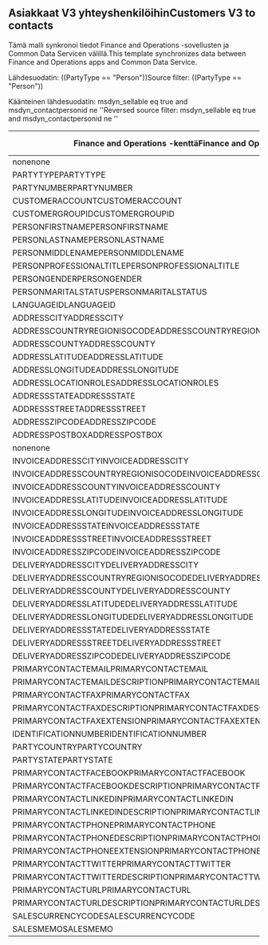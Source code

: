 ## <a name="customers-v3-to-contacts"></a><span data-ttu-id="54e4d-101">Asiakkaat V3 yhteyshenkilöihin</span><span class="sxs-lookup"><span data-stu-id="54e4d-101">Customers V3 to contacts</span></span>

<span data-ttu-id="54e4d-102">Tämä malli synkronoi tiedot Finance and Operations -sovellusten ja Common Data Servicen välillä.</span><span class="sxs-lookup"><span data-stu-id="54e4d-102">This template synchronizes data between Finance and Operations apps and Common Data Service.</span></span>

<span data-ttu-id="54e4d-103">Lähdesuodatin: ((PartyType == "Person"))</span><span class="sxs-lookup"><span data-stu-id="54e4d-103">Source filter: ((PartyType == "Person"))</span></span>

<span data-ttu-id="54e4d-104">Käänteinen lähdesuodatin: msdyn_sellable eq true  and msdyn_contactpersonid ne ''</span><span class="sxs-lookup"><span data-stu-id="54e4d-104">Reversed source filter: msdyn_sellable eq true  and msdyn_contactpersonid ne ''</span></span>

<span data-ttu-id="54e4d-105">Finance and Operations -kenttä</span><span class="sxs-lookup"><span data-stu-id="54e4d-105">Finance and Operations field</span></span> | <span data-ttu-id="54e4d-106">Määritystyyppi</span><span class="sxs-lookup"><span data-stu-id="54e4d-106">Map type</span></span> | <span data-ttu-id="54e4d-107">Muu Dynamics 365 -kenttä</span><span class="sxs-lookup"><span data-stu-id="54e4d-107">Other Dynamics 365 field</span></span> | <span data-ttu-id="54e4d-108">Oletusarvo</span><span class="sxs-lookup"><span data-stu-id="54e4d-108">Default value</span></span>
---|---|---|---
<span data-ttu-id="54e4d-109">none</span><span class="sxs-lookup"><span data-stu-id="54e4d-109">none</span></span> | >> | <span data-ttu-id="54e4d-110">msdyn_sellable</span><span class="sxs-lookup"><span data-stu-id="54e4d-110">msdyn_sellable</span></span> | <span data-ttu-id="54e4d-111">True</span><span class="sxs-lookup"><span data-stu-id="54e4d-111">True</span></span>
<span data-ttu-id="54e4d-112">PARTYTYPE</span><span class="sxs-lookup"><span data-stu-id="54e4d-112">PARTYTYPE</span></span> | << | <span data-ttu-id="54e4d-113">none</span><span class="sxs-lookup"><span data-stu-id="54e4d-113">none</span></span> | <span data-ttu-id="54e4d-114">Person</span><span class="sxs-lookup"><span data-stu-id="54e4d-114">Person</span></span>
<span data-ttu-id="54e4d-115">PARTYNUMBER</span><span class="sxs-lookup"><span data-stu-id="54e4d-115">PARTYNUMBER</span></span> | = | <span data-ttu-id="54e4d-116">msdyn_partynumber</span><span class="sxs-lookup"><span data-stu-id="54e4d-116">msdyn_partynumber</span></span> | 
<span data-ttu-id="54e4d-117">CUSTOMERACCOUNT</span><span class="sxs-lookup"><span data-stu-id="54e4d-117">CUSTOMERACCOUNT</span></span> | = | <span data-ttu-id="54e4d-118">msdyn_contactpersonid</span><span class="sxs-lookup"><span data-stu-id="54e4d-118">msdyn_contactpersonid</span></span> | 
<span data-ttu-id="54e4d-119">CUSTOMERGROUPID</span><span class="sxs-lookup"><span data-stu-id="54e4d-119">CUSTOMERGROUPID</span></span> | = | <span data-ttu-id="54e4d-120">msdyn_customergroupid.msdyn_groupid</span><span class="sxs-lookup"><span data-stu-id="54e4d-120">msdyn_customergroupid.msdyn_groupid</span></span> | 
<span data-ttu-id="54e4d-121">PERSONFIRSTNAME</span><span class="sxs-lookup"><span data-stu-id="54e4d-121">PERSONFIRSTNAME</span></span> | = | <span data-ttu-id="54e4d-122">firstname</span><span class="sxs-lookup"><span data-stu-id="54e4d-122">firstname</span></span> | 
<span data-ttu-id="54e4d-123">PERSONLASTNAME</span><span class="sxs-lookup"><span data-stu-id="54e4d-123">PERSONLASTNAME</span></span> | = | <span data-ttu-id="54e4d-124">lastname</span><span class="sxs-lookup"><span data-stu-id="54e4d-124">lastname</span></span> | 
<span data-ttu-id="54e4d-125">PERSONMIDDLENAME</span><span class="sxs-lookup"><span data-stu-id="54e4d-125">PERSONMIDDLENAME</span></span> | = | <span data-ttu-id="54e4d-126">middlename</span><span class="sxs-lookup"><span data-stu-id="54e4d-126">middlename</span></span> | 
<span data-ttu-id="54e4d-127">PERSONPROFESSIONALTITLE</span><span class="sxs-lookup"><span data-stu-id="54e4d-127">PERSONPROFESSIONALTITLE</span></span> | = | <span data-ttu-id="54e4d-128">jobtitle</span><span class="sxs-lookup"><span data-stu-id="54e4d-128">jobtitle</span></span> | 
<span data-ttu-id="54e4d-129">PERSONGENDER</span><span class="sxs-lookup"><span data-stu-id="54e4d-129">PERSONGENDER</span></span> | >< | <span data-ttu-id="54e4d-130">gendercode</span><span class="sxs-lookup"><span data-stu-id="54e4d-130">gendercode</span></span> | 
<span data-ttu-id="54e4d-131">PERSONMARITALSTATUS</span><span class="sxs-lookup"><span data-stu-id="54e4d-131">PERSONMARITALSTATUS</span></span> | >< | <span data-ttu-id="54e4d-132">familystatuscode</span><span class="sxs-lookup"><span data-stu-id="54e4d-132">familystatuscode</span></span> | 
<span data-ttu-id="54e4d-133">LANGUAGEID</span><span class="sxs-lookup"><span data-stu-id="54e4d-133">LANGUAGEID</span></span> | << | <span data-ttu-id="54e4d-134">none</span><span class="sxs-lookup"><span data-stu-id="54e4d-134">none</span></span> | <span data-ttu-id="54e4d-135">en-us</span><span class="sxs-lookup"><span data-stu-id="54e4d-135">en-us</span></span>
<span data-ttu-id="54e4d-136">ADDRESSCITY</span><span class="sxs-lookup"><span data-stu-id="54e4d-136">ADDRESSCITY</span></span> | = | <span data-ttu-id="54e4d-137">address1_city</span><span class="sxs-lookup"><span data-stu-id="54e4d-137">address1_city</span></span> | 
<span data-ttu-id="54e4d-138">ADDRESSCOUNTRYREGIONISOCODE</span><span class="sxs-lookup"><span data-stu-id="54e4d-138">ADDRESSCOUNTRYREGIONISOCODE</span></span> | = | <span data-ttu-id="54e4d-139">address1_country</span><span class="sxs-lookup"><span data-stu-id="54e4d-139">address1_country</span></span> | 
<span data-ttu-id="54e4d-140">ADDRESSCOUNTY</span><span class="sxs-lookup"><span data-stu-id="54e4d-140">ADDRESSCOUNTY</span></span> | = | <span data-ttu-id="54e4d-141">address1_county</span><span class="sxs-lookup"><span data-stu-id="54e4d-141">address1_county</span></span> | 
<span data-ttu-id="54e4d-142">ADDRESSLATITUDE</span><span class="sxs-lookup"><span data-stu-id="54e4d-142">ADDRESSLATITUDE</span></span> | > | <span data-ttu-id="54e4d-143">address1_latitude</span><span class="sxs-lookup"><span data-stu-id="54e4d-143">address1_latitude</span></span> | 
<span data-ttu-id="54e4d-144">ADDRESSLONGITUDE</span><span class="sxs-lookup"><span data-stu-id="54e4d-144">ADDRESSLONGITUDE</span></span> | > | <span data-ttu-id="54e4d-145">address1_longitude</span><span class="sxs-lookup"><span data-stu-id="54e4d-145">address1_longitude</span></span> | 
<span data-ttu-id="54e4d-146">ADDRESSLOCATIONROLES</span><span class="sxs-lookup"><span data-stu-id="54e4d-146">ADDRESSLOCATIONROLES</span></span> | << | <span data-ttu-id="54e4d-147">none</span><span class="sxs-lookup"><span data-stu-id="54e4d-147">none</span></span> | <span data-ttu-id="54e4d-148">Business</span><span class="sxs-lookup"><span data-stu-id="54e4d-148">Business</span></span>
<span data-ttu-id="54e4d-149">ADDRESSSTATE</span><span class="sxs-lookup"><span data-stu-id="54e4d-149">ADDRESSSTATE</span></span> | = | <span data-ttu-id="54e4d-150">address1_stateorprovince</span><span class="sxs-lookup"><span data-stu-id="54e4d-150">address1_stateorprovince</span></span> | 
<span data-ttu-id="54e4d-151">ADDRESSSTREET</span><span class="sxs-lookup"><span data-stu-id="54e4d-151">ADDRESSSTREET</span></span> | = | <span data-ttu-id="54e4d-152">address1_line1</span><span class="sxs-lookup"><span data-stu-id="54e4d-152">address1_line1</span></span> | 
<span data-ttu-id="54e4d-153">ADDRESSZIPCODE</span><span class="sxs-lookup"><span data-stu-id="54e4d-153">ADDRESSZIPCODE</span></span> | = | <span data-ttu-id="54e4d-154">address1_postalcode</span><span class="sxs-lookup"><span data-stu-id="54e4d-154">address1_postalcode</span></span> | 
<span data-ttu-id="54e4d-155">ADDRESSPOSTBOX</span><span class="sxs-lookup"><span data-stu-id="54e4d-155">ADDRESSPOSTBOX</span></span> | = | <span data-ttu-id="54e4d-156">address1_postofficebox</span><span class="sxs-lookup"><span data-stu-id="54e4d-156">address1_postofficebox</span></span> | 
<span data-ttu-id="54e4d-157">none</span><span class="sxs-lookup"><span data-stu-id="54e4d-157">none</span></span> | >> | <span data-ttu-id="54e4d-158">address1_addresstypecode</span><span class="sxs-lookup"><span data-stu-id="54e4d-158">address1_addresstypecode</span></span> | <span data-ttu-id="54e4d-159">3</span><span class="sxs-lookup"><span data-stu-id="54e4d-159">3</span></span>
<span data-ttu-id="54e4d-160">INVOICEADDRESSCITY</span><span class="sxs-lookup"><span data-stu-id="54e4d-160">INVOICEADDRESSCITY</span></span> | = | <span data-ttu-id="54e4d-161">address2_city</span><span class="sxs-lookup"><span data-stu-id="54e4d-161">address2_city</span></span> | 
<span data-ttu-id="54e4d-162">INVOICEADDRESSCOUNTRYREGIONISOCODE</span><span class="sxs-lookup"><span data-stu-id="54e4d-162">INVOICEADDRESSCOUNTRYREGIONISOCODE</span></span> | = | <span data-ttu-id="54e4d-163">address2_country</span><span class="sxs-lookup"><span data-stu-id="54e4d-163">address2_country</span></span> | 
<span data-ttu-id="54e4d-164">INVOICEADDRESSCOUNTY</span><span class="sxs-lookup"><span data-stu-id="54e4d-164">INVOICEADDRESSCOUNTY</span></span> | = | <span data-ttu-id="54e4d-165">address2_county</span><span class="sxs-lookup"><span data-stu-id="54e4d-165">address2_county</span></span> | 
<span data-ttu-id="54e4d-166">INVOICEADDRESSLATITUDE</span><span class="sxs-lookup"><span data-stu-id="54e4d-166">INVOICEADDRESSLATITUDE</span></span> | > | <span data-ttu-id="54e4d-167">address2_latitude</span><span class="sxs-lookup"><span data-stu-id="54e4d-167">address2_latitude</span></span> | 
<span data-ttu-id="54e4d-168">INVOICEADDRESSLONGITUDE</span><span class="sxs-lookup"><span data-stu-id="54e4d-168">INVOICEADDRESSLONGITUDE</span></span> | > | <span data-ttu-id="54e4d-169">address2_longitude</span><span class="sxs-lookup"><span data-stu-id="54e4d-169">address2_longitude</span></span> | 
<span data-ttu-id="54e4d-170">INVOICEADDRESSSTATE</span><span class="sxs-lookup"><span data-stu-id="54e4d-170">INVOICEADDRESSSTATE</span></span> | = | <span data-ttu-id="54e4d-171">address2_stateorprovince</span><span class="sxs-lookup"><span data-stu-id="54e4d-171">address2_stateorprovince</span></span> | 
<span data-ttu-id="54e4d-172">INVOICEADDRESSSTREET</span><span class="sxs-lookup"><span data-stu-id="54e4d-172">INVOICEADDRESSSTREET</span></span> | = | <span data-ttu-id="54e4d-173">address2_line1</span><span class="sxs-lookup"><span data-stu-id="54e4d-173">address2_line1</span></span> | 
<span data-ttu-id="54e4d-174">INVOICEADDRESSZIPCODE</span><span class="sxs-lookup"><span data-stu-id="54e4d-174">INVOICEADDRESSZIPCODE</span></span> | = | <span data-ttu-id="54e4d-175">address2_postalcode</span><span class="sxs-lookup"><span data-stu-id="54e4d-175">address2_postalcode</span></span> | 
<span data-ttu-id="54e4d-176">DELIVERYADDRESSCITY</span><span class="sxs-lookup"><span data-stu-id="54e4d-176">DELIVERYADDRESSCITY</span></span> | = | <span data-ttu-id="54e4d-177">address3_city</span><span class="sxs-lookup"><span data-stu-id="54e4d-177">address3_city</span></span> | 
<span data-ttu-id="54e4d-178">DELIVERYADDRESSCOUNTRYREGIONISOCODE</span><span class="sxs-lookup"><span data-stu-id="54e4d-178">DELIVERYADDRESSCOUNTRYREGIONISOCODE</span></span> | = | <span data-ttu-id="54e4d-179">address3_country</span><span class="sxs-lookup"><span data-stu-id="54e4d-179">address3_country</span></span> | 
<span data-ttu-id="54e4d-180">DELIVERYADDRESSCOUNTY</span><span class="sxs-lookup"><span data-stu-id="54e4d-180">DELIVERYADDRESSCOUNTY</span></span> | = | <span data-ttu-id="54e4d-181">address3_county</span><span class="sxs-lookup"><span data-stu-id="54e4d-181">address3_county</span></span> | 
<span data-ttu-id="54e4d-182">DELIVERYADDRESSLATITUDE</span><span class="sxs-lookup"><span data-stu-id="54e4d-182">DELIVERYADDRESSLATITUDE</span></span> | > | <span data-ttu-id="54e4d-183">address3_latitude</span><span class="sxs-lookup"><span data-stu-id="54e4d-183">address3_latitude</span></span> | 
<span data-ttu-id="54e4d-184">DELIVERYADDRESSLONGITUDE</span><span class="sxs-lookup"><span data-stu-id="54e4d-184">DELIVERYADDRESSLONGITUDE</span></span> | >> | <span data-ttu-id="54e4d-185">address3_longitude</span><span class="sxs-lookup"><span data-stu-id="54e4d-185">address3_longitude</span></span> | 
<span data-ttu-id="54e4d-186">DELIVERYADDRESSSTATE</span><span class="sxs-lookup"><span data-stu-id="54e4d-186">DELIVERYADDRESSSTATE</span></span> | = | <span data-ttu-id="54e4d-187">address3_stateorprovince</span><span class="sxs-lookup"><span data-stu-id="54e4d-187">address3_stateorprovince</span></span> | 
<span data-ttu-id="54e4d-188">DELIVERYADDRESSSTREET</span><span class="sxs-lookup"><span data-stu-id="54e4d-188">DELIVERYADDRESSSTREET</span></span> | = | <span data-ttu-id="54e4d-189">address3_line1</span><span class="sxs-lookup"><span data-stu-id="54e4d-189">address3_line1</span></span> | 
<span data-ttu-id="54e4d-190">DELIVERYADDRESSZIPCODE</span><span class="sxs-lookup"><span data-stu-id="54e4d-190">DELIVERYADDRESSZIPCODE</span></span> | = | <span data-ttu-id="54e4d-191">address3_postalcode</span><span class="sxs-lookup"><span data-stu-id="54e4d-191">address3_postalcode</span></span> | 
<span data-ttu-id="54e4d-192">PRIMARYCONTACTEMAIL</span><span class="sxs-lookup"><span data-stu-id="54e4d-192">PRIMARYCONTACTEMAIL</span></span> | = | <span data-ttu-id="54e4d-193">emailaddress1</span><span class="sxs-lookup"><span data-stu-id="54e4d-193">emailaddress1</span></span> | 
<span data-ttu-id="54e4d-194">PRIMARYCONTACTEMAILDESCRIPTION</span><span class="sxs-lookup"><span data-stu-id="54e4d-194">PRIMARYCONTACTEMAILDESCRIPTION</span></span> | = | <span data-ttu-id="54e4d-195">msdyn_emailaddress1description</span><span class="sxs-lookup"><span data-stu-id="54e4d-195">msdyn_emailaddress1description</span></span> | 
<span data-ttu-id="54e4d-196">PRIMARYCONTACTFAX</span><span class="sxs-lookup"><span data-stu-id="54e4d-196">PRIMARYCONTACTFAX</span></span> | = | <span data-ttu-id="54e4d-197">fax</span><span class="sxs-lookup"><span data-stu-id="54e4d-197">fax</span></span> | 
<span data-ttu-id="54e4d-198">PRIMARYCONTACTFAXDESCRIPTION</span><span class="sxs-lookup"><span data-stu-id="54e4d-198">PRIMARYCONTACTFAXDESCRIPTION</span></span> | = | <span data-ttu-id="54e4d-199">msdyn_faxdescription</span><span class="sxs-lookup"><span data-stu-id="54e4d-199">msdyn_faxdescription</span></span> | 
<span data-ttu-id="54e4d-200">PRIMARYCONTACTFAXEXTENSION</span><span class="sxs-lookup"><span data-stu-id="54e4d-200">PRIMARYCONTACTFAXEXTENSION</span></span> | = | <span data-ttu-id="54e4d-201">msdyn_faxextension</span><span class="sxs-lookup"><span data-stu-id="54e4d-201">msdyn_faxextension</span></span> | 
<span data-ttu-id="54e4d-202">IDENTIFICATIONNUMBER</span><span class="sxs-lookup"><span data-stu-id="54e4d-202">IDENTIFICATIONNUMBER</span></span> | = | <span data-ttu-id="54e4d-203">msdyn_identificationnumber</span><span class="sxs-lookup"><span data-stu-id="54e4d-203">msdyn_identificationnumber</span></span> | 
<span data-ttu-id="54e4d-204">PARTYCOUNTRY</span><span class="sxs-lookup"><span data-stu-id="54e4d-204">PARTYCOUNTRY</span></span> | = | <span data-ttu-id="54e4d-205">msdyn_partycountry</span><span class="sxs-lookup"><span data-stu-id="54e4d-205">msdyn_partycountry</span></span> | 
<span data-ttu-id="54e4d-206">PARTYSTATE</span><span class="sxs-lookup"><span data-stu-id="54e4d-206">PARTYSTATE</span></span> | = | <span data-ttu-id="54e4d-207">msdyn_partystateprovince</span><span class="sxs-lookup"><span data-stu-id="54e4d-207">msdyn_partystateprovince</span></span> | 
<span data-ttu-id="54e4d-208">PRIMARYCONTACTFACEBOOK</span><span class="sxs-lookup"><span data-stu-id="54e4d-208">PRIMARYCONTACTFACEBOOK</span></span> | = | <span data-ttu-id="54e4d-209">msdyn_primaryfacebookid</span><span class="sxs-lookup"><span data-stu-id="54e4d-209">msdyn_primaryfacebookid</span></span> | 
<span data-ttu-id="54e4d-210">PRIMARYCONTACTFACEBOOKDESCRIPTION</span><span class="sxs-lookup"><span data-stu-id="54e4d-210">PRIMARYCONTACTFACEBOOKDESCRIPTION</span></span> | = | <span data-ttu-id="54e4d-211">msdyn_primaryfacebookdescription</span><span class="sxs-lookup"><span data-stu-id="54e4d-211">msdyn_primaryfacebookdescription</span></span> | 
<span data-ttu-id="54e4d-212">PRIMARYCONTACTLINKEDIN</span><span class="sxs-lookup"><span data-stu-id="54e4d-212">PRIMARYCONTACTLINKEDIN</span></span> | = | <span data-ttu-id="54e4d-213">msdyn_primaryinkedinid</span><span class="sxs-lookup"><span data-stu-id="54e4d-213">msdyn_primaryinkedinid</span></span> | 
<span data-ttu-id="54e4d-214">PRIMARYCONTACTLINKEDINDESCRIPTION</span><span class="sxs-lookup"><span data-stu-id="54e4d-214">PRIMARYCONTACTLINKEDINDESCRIPTION</span></span> | = | <span data-ttu-id="54e4d-215">msdyn_primarylinkedindescrption</span><span class="sxs-lookup"><span data-stu-id="54e4d-215">msdyn_primarylinkedindescrption</span></span> | 
<span data-ttu-id="54e4d-216">PRIMARYCONTACTPHONE</span><span class="sxs-lookup"><span data-stu-id="54e4d-216">PRIMARYCONTACTPHONE</span></span> | = | <span data-ttu-id="54e4d-217">telephone1</span><span class="sxs-lookup"><span data-stu-id="54e4d-217">telephone1</span></span> | 
<span data-ttu-id="54e4d-218">PRIMARYCONTACTPHONEDESCRIPTION</span><span class="sxs-lookup"><span data-stu-id="54e4d-218">PRIMARYCONTACTPHONEDESCRIPTION</span></span> | = | <span data-ttu-id="54e4d-219">msdyn_telephone1description</span><span class="sxs-lookup"><span data-stu-id="54e4d-219">msdyn_telephone1description</span></span> | 
<span data-ttu-id="54e4d-220">PRIMARYCONTACTPHONEEXTENSION</span><span class="sxs-lookup"><span data-stu-id="54e4d-220">PRIMARYCONTACTPHONEEXTENSION</span></span> | = | <span data-ttu-id="54e4d-221">msdyn_telephone1extension</span><span class="sxs-lookup"><span data-stu-id="54e4d-221">msdyn_telephone1extension</span></span> | 
<span data-ttu-id="54e4d-222">PRIMARYCONTACTTWITTER</span><span class="sxs-lookup"><span data-stu-id="54e4d-222">PRIMARYCONTACTTWITTER</span></span> | = | <span data-ttu-id="54e4d-223">msdyn_primarytwitterid</span><span class="sxs-lookup"><span data-stu-id="54e4d-223">msdyn_primarytwitterid</span></span> | 
<span data-ttu-id="54e4d-224">PRIMARYCONTACTTWITTERDESCRIPTION</span><span class="sxs-lookup"><span data-stu-id="54e4d-224">PRIMARYCONTACTTWITTERDESCRIPTION</span></span> | = | <span data-ttu-id="54e4d-225">msdyn_primarytwitteriddescription</span><span class="sxs-lookup"><span data-stu-id="54e4d-225">msdyn_primarytwitteriddescription</span></span> | 
<span data-ttu-id="54e4d-226">PRIMARYCONTACTURL</span><span class="sxs-lookup"><span data-stu-id="54e4d-226">PRIMARYCONTACTURL</span></span> | = | <span data-ttu-id="54e4d-227">websiteurl</span><span class="sxs-lookup"><span data-stu-id="54e4d-227">websiteurl</span></span> | 
<span data-ttu-id="54e4d-228">PRIMARYCONTACTURLDESCRIPTION</span><span class="sxs-lookup"><span data-stu-id="54e4d-228">PRIMARYCONTACTURLDESCRIPTION</span></span> | = | <span data-ttu-id="54e4d-229">msdyn_websiteurldescription</span><span class="sxs-lookup"><span data-stu-id="54e4d-229">msdyn_websiteurldescription</span></span> | 
<span data-ttu-id="54e4d-230">SALESCURRENCYCODE</span><span class="sxs-lookup"><span data-stu-id="54e4d-230">SALESCURRENCYCODE</span></span> | = | <span data-ttu-id="54e4d-231">transactioncurrencyid.isocurrencycode</span><span class="sxs-lookup"><span data-stu-id="54e4d-231">transactioncurrencyid.isocurrencycode</span></span> | 
<span data-ttu-id="54e4d-232">SALESMEMO</span><span class="sxs-lookup"><span data-stu-id="54e4d-232">SALESMEMO</span></span> | = | <span data-ttu-id="54e4d-233">description</span><span class="sxs-lookup"><span data-stu-id="54e4d-233">description</span></span> | 
